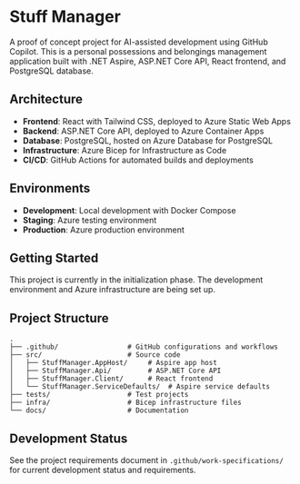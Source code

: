 # Stuff Manager

A proof of concept project for AI-assisted development using GitHub Copilot. This is a personal possessions and belongings management application built with .NET Aspire, ASP.NET Core API, React frontend, and PostgreSQL database.

## Architecture

- **Frontend**: React with Tailwind CSS, deployed to Azure Static Web Apps
- **Backend**: ASP.NET Core API, deployed to Azure Container Apps
- **Database**: PostgreSQL, hosted on Azure Database for PostgreSQL
- **Infrastructure**: Azure Bicep for Infrastructure as Code
- **CI/CD**: GitHub Actions for automated builds and deployments

## Environments

- **Development**: Local development with Docker Compose
- **Staging**: Azure testing environment
- **Production**: Azure production environment

## Getting Started

This project is currently in the initialization phase. The development environment and Azure infrastructure are being set up.

## Project Structure

```
.
├── .github/                 # GitHub configurations and workflows
├── src/                     # Source code
│   ├── StuffManager.AppHost/     # Aspire app host
│   ├── StuffManager.Api/         # ASP.NET Core API
│   ├── StuffManager.Client/      # React frontend
│   └── StuffManager.ServiceDefaults/  # Aspire service defaults
├── tests/                   # Test projects
├── infra/                   # Bicep infrastructure files
└── docs/                    # Documentation
```

## Development Status

See the project requirements document in `.github/work-specifications/` for current development status and requirements.
